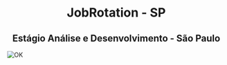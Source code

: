 <h1 align="center"> JobRotation - SP </h1>

<h2 align="center"> Estágio Análise e Desenvolvimento - São Paulo </h2>

![OK](http://img.shields.io/static/v1?label=STATUS&message=OK&color=GREEN&style=for-the-badge)

